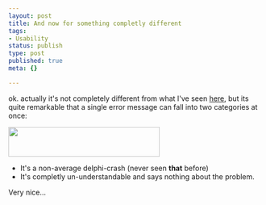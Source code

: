 ```yaml
---
layout: post
title: And now for something completly different
tags:
- Usability
status: publish
type: post
published: true
meta: {}

---
```

<p>ok. actually it's not completely different from what I've seen <a href="http://www.gnegg.ch/archives/70-The-anatomy-of-a-delphi-crash.html">here</a>, but its quite remarkable that a single error message can fall into two categories at once:</p>
<a href="/archives/other_delphicrash.png"><img src="http://www.gnegg.ch/archives/other_delphicrash-thumb.png" width="300" height="59" border="0" /></a>
<ul>
 <li>It's a non-average delphi-crash (never seen <b>that</b> before)
 <li>It's completly un-understandable and says nothing about the problem.
</ul>
<p>Very nice...</p>
